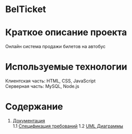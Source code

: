 # BelTicket
# Краткое описание проекта
Онлайн система продажи билетов на автобус
# Используемые технологии
Клиентская часть: HTML, CSS, JavaScript<br>
Серверная часть: MySQL, Node.js
# Содержание
1. [Документация](Documents)  
1.1 [Спецификация требований](Documents/Requirements/Requirements%20Document.md) 
1.2 [UML Диаграммы](Documents/UML%20Diagrams.md)